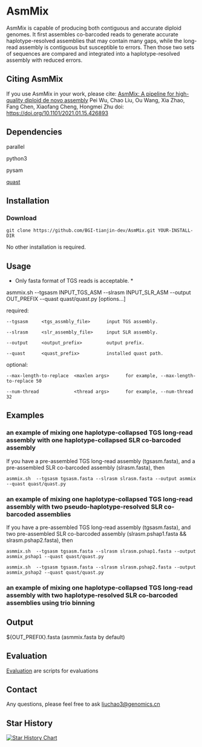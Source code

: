 # AsmMix

AsmMix is capable of producing both contiguous and accurate diploid genomes. It first assembles co-barcoded reads to generate accurate haplotype-resolved assemblies that may contain many gaps, while the long-read assembly is contiguous but susceptible to errors. Then those two sets of sequences are compared and integrated into a haplotype-resolved assembly with reduced errors. 


## Citing AsmMix
If you use AsmMix in your work, please cite:
[AsmMix: A pipeline for high-quality diploid de novo assembly](https://www.biorxiv.org/content/10.1101/2021.01.15.426893v1)
Pei Wu, Chao Liu, Ou Wang, Xia Zhao, Fang Chen, Xiaofang Cheng, Hongmei Zhu
doi: https://doi.org/10.1101/2021.01.15.426893


## Dependencies

parallel

python3

pysam

[quast](https://github.com/ablab/quast)


## Installation

### Download 
```
git clone https://github.com/BGI-tianjin-dev/AsmMix.git YOUR-INSTALL-DIR
```
No other installation is required.

## Usage 
* Only fasta format of TGS reads is acceptable. *

asmmix.sh  --tgsasm INPUT_TGS_ASM --slrasm INPUT_SLR_ASM --output OUT_PREFIX --quast quast/quast.py [options...]
  
  required:
  
    --tgsasm     <tgs_assmbly_file>      input TGS assembly.
  
    --slrasm     <slr_assembly_file>     input SLR assembly.
  
    --output     <output_prefix>         output prefix.
  
    --quast      <quast_prefix>          installed quast path.
  
  optional:
  
    --max-length-to-replace  <maxlen args>      for example, --max-length-to-replace 50
  
    --num-thread             <thread args>      for example, --num-thread 32


## Examples

### an example of mixing one haplotype-collapsed TGS long-read assembly with one haplotype-collapsed SLR co-barcoded assembly

If you have a pre-assembled TGS long-read assembly (tgsasm.fasta), and a pre-assembled SLR co-barcoded assembly (slrasm.fasta), then

```
asmmix.sh  --tgsasm tgsasm.fasta --slrasm slrasm.fasta --output asmmix --quast quast/quast.py
```

### an example of mixing one haplotype-collapsed TGS long-read assembly with two pseudo-haplotype-resolved SLR co-barcoded assemblies

If you have a pre-assembled TGS long-read assembly (tgsasm.fasta), and two pre-assembled SLR co-barcoded assembly (slrasm.pshap1.fasta && slrasm.pshap2.fasta), then

```
asmmix.sh  --tgsasm tgsasm.fasta --slrasm slrasm.pshap1.fasta --output asmmix_pshap1 --quast quast/quast.py

asmmix.sh  --tgsasm tgsasm.fasta --slrasm slrasm.pshap2.fasta --output asmmix_pshap2 --quast quast/quast.py
```

### an example of mixing one haplotype-collapsed TGS long-read assembly with two haplotype-resolved SLR co-barcoded assemblies using trio binning



## Output
${OUT_PREFIX}.fasta (asmmix.fasta by default)


## Evaluation
[Evaluation](https://github.com/BGI-biotools/AsmMix/tree/main/Evaluation) are scripts for evaluations


## Contact
Any questions, please feel free to ask liuchao3@genomics.cn


## Star History

[![Star History Chart](https://api.star-history.com/svg?repos=AsmMix&type=Date)](https://star-history.com/#BGI-tianjin-dev/AsmMix&Date)
